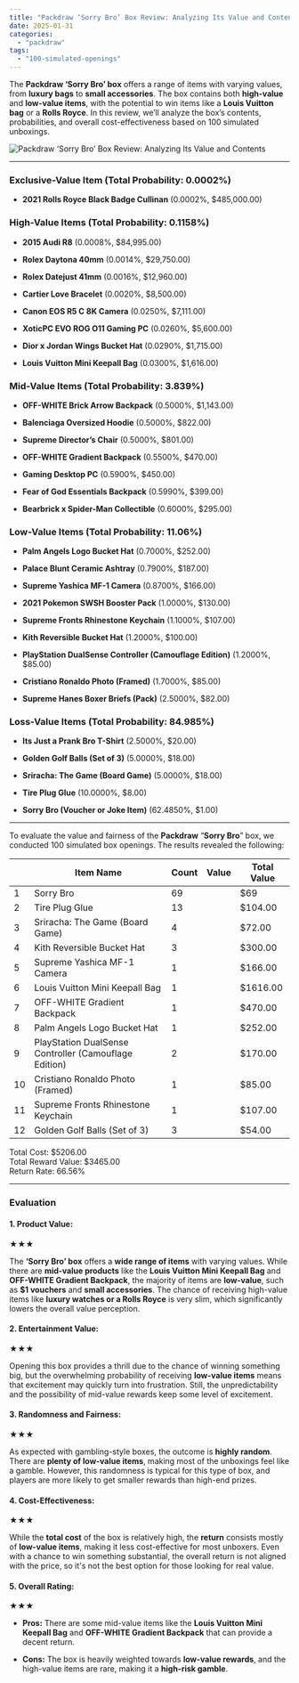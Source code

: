 ```yaml
---
title: "Packdraw ‘Sorry Bro’ Box Review: Analyzing Its Value and Contents"
date: 2025-01-31
categories: 
  - "packdraw"
tags: 
  - "100-simulated-openings"
---
```


The **Packdraw ‘Sorry Bro’ box** offers a range of items with varying values, from **luxury bags** to **small accessories**. The box contains both **high-value** and **low-value items**, with the potential to win items like a **Louis Vuitton bag** or a **Rolls Royce**. In this review, we’ll analyze the box’s contents, probabilities, and overall cost-effectiveness based on 100 simulated unboxings.

![Packdraw ‘Sorry Bro’ Box Review: Analyzing Its Value and Contents](/media/b0d7f-packdrawsorrybro.png)

* * *

### **Exclusive-Value Item (Total Probability: 0.0002%)**

- **2021 Rolls Royce Black Badge Cullinan** (0.0002%, $485,000.00)

### **High-Value Items (Total Probability: 0.1158%)**

- **2015 Audi R8** (0.0008%, $84,995.00)

- **Rolex Daytona 40mm** (0.0014%, $29,750.00)

- **Rolex Datejust 41mm** (0.0016%, $12,960.00)

- **Cartier Love Bracelet** (0.0020%, $8,500.00)

- **Canon EOS R5 C 8K Camera** (0.0250%, $7,111.00)

- **XoticPC EVO ROG O11 Gaming PC** (0.0260%, $5,600.00)

- **Dior x Jordan Wings Bucket Hat** (0.0290%, $1,715.00)

- **Louis Vuitton Mini Keepall Bag** (0.0300%, $1,616.00)

### **Mid-Value Items (Total Probability: 3.839%)**

- **OFF-WHITE Brick Arrow Backpack** (0.5000%, $1,143.00)

- **Balenciaga Oversized Hoodie** (0.5000%, $822.00)

- **Supreme Director’s Chair** (0.5000%, $801.00)

- **OFF-WHITE Gradient Backpack** (0.5500%, $470.00)

- **Gaming Desktop PC** (0.5900%, $450.00)

- **Fear of God Essentials Backpack** (0.5990%, $399.00)

- **Bearbrick x Spider-Man Collectible** (0.6000%, $295.00)

### **Low-Value Items (Total Probability: 11.06%)**

- **Palm Angels Logo Bucket Hat** (0.7000%, $252.00)

- **Palace Blunt Ceramic Ashtray** (0.7900%, $187.00)

- **Supreme Yashica MF-1 Camera** (0.8700%, $166.00)

- **2021 Pokemon SWSH Booster Pack** (1.0000%, $130.00)

- **Supreme Fronts Rhinestone Keychain** (1.1000%, $107.00)

- **Kith Reversible Bucket Hat** (1.2000%, $100.00)

- **PlayStation DualSense Controller (Camouflage Edition)** (1.2000%, $85.00)

- **Cristiano Ronaldo Photo (Framed)** (1.7000%, $85.00)

- **Supreme Hanes Boxer Briefs (Pack)** (2.5000%, $82.00)

### **Loss-Value Items (Total Probability: 84.985%)**

- **Its Just a Prank Bro T-Shirt** (2.5000%, $20.00)

- **Golden Golf Balls (Set of 3)** (5.0000%, $18.00)

- **Sriracha: The Game (Board Game)** (5.0000%, $18.00)

- **Tire Plug Glue** (10.0000%, $8.00)

- **Sorry Bro (Voucher or Joke Item)** (62.4850%, $1.00)

* * *

To evaluate the value and fairness of the **Packdraw** “**Sorry Bro**” box, we conducted 100 simulated box openings. The results revealed the following:

|  | Item Name | Count | Value | Total Value |
| --- | --- | --- | --- | --- |
| 1 | Sorry Bro | 69 |  | $69 |
| 2 | Tire Plug Glue | 13 |  | $104.00 |
| 3 | Sriracha: The Game (Board Game) | 4 |  | $72.00 |
| 4 | Kith Reversible Bucket Hat | 3 |  | $300.00 |
| 5 | Supreme Yashica MF-1 Camera | 1 |  | $166.00 |
| 6 | Louis Vuitton Mini Keepall Bag | 1 |  | $1616.00 |
| 7 | OFF-WHITE Gradient Backpack | 1 |  | $470.00 |
| 8 | Palm Angels Logo Bucket Hat | 1 |  | $252.00 |
| 9 | PlayStation DualSense Controller (Camouflage Edition) | 2 |  | $170.00 |
| 10 | Cristiano Ronaldo Photo (Framed) | 1 |  | $85.00 |
| 11 | Supreme Fronts Rhinestone Keychain | 1 |  | $107.00 |
| 12 | Golden Golf Balls (Set of 3) | 3 |  | $54.00 |

Total Cost: $5206.00  
Total Reward Value: $3465.00  
Return Rate: 66.56%

* * *

### **Evaluation**

#### **1\. Product Value:**

★★★

The **‘Sorry Bro’ box** offers a **wide range of items** with varying values. While there are **mid-value products** like the **Louis Vuitton Mini Keepall Bag** and **OFF-WHITE Gradient Backpack**, the majority of items are **low-value**, such as **$1 vouchers** and **small accessories**. The chance of receiving high-value items like **luxury watches or a Rolls Royce** is very slim, which significantly lowers the overall value perception.

#### **2\. Entertainment Value:**

★★★

Opening this box provides a thrill due to the chance of winning something big, but the overwhelming probability of receiving **low-value items** means that excitement may quickly turn into frustration. Still, the unpredictability and the possibility of mid-value rewards keep some level of excitement.

#### **3\. Randomness and Fairness:**

★★★

As expected with gambling-style boxes, the outcome is **highly random**. There are **plenty of low-value items**, making most of the unboxings feel like a gamble. However, this randomness is typical for this type of box, and players are more likely to get smaller rewards than high-end prizes.

#### **4\. Cost-Effectiveness:**

★★★

While the **total cost** of the box is relatively high, the **return** consists mostly of **low-value items**, making it less cost-effective for most unboxers. Even with a chance to win something substantial, the overall return is not aligned with the price, so it's not the best option for those looking for real value.

#### **5\. Overall Rating:**

★★★

- **Pros:** There are some mid-value items like the **Louis Vuitton Mini Keepall Bag** and **OFF-WHITE Gradient Backpack** that can provide a decent return.

- **Cons:** The box is heavily weighted towards **low-value rewards**, and the high-value items are rare, making it a **high-risk gamble**.
